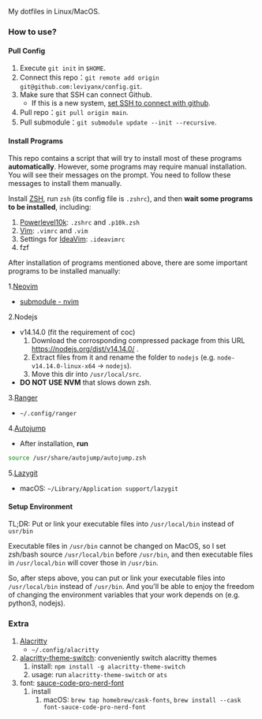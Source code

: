 My dotfiles in Linux/MacOS.

### How to use?

#### Pull Config

1. Execute `git init` in `$HOME`.
2. Connect this repo：`git remote add origin git@github.com:leviyanx/config.git`.
3. Make sure that SSH can connect Github.
   - If this is a new system, [set SSH to connect with github](./set_ssh.md).
4. Pull repo：`git pull origin main`.
5. Pull submodule：`git submodule update --init --recursive`.

#### Install Programs

This repo contains a script that will try to install most of these programs **automatically**. However, some programs may require manual installation. You will see their messages on the prompt. You need to follow these messages to install them manually.

Install [ZSH](https://www.zsh.org/), run `zsh` (its config file is `.zshrc`), and then **wait some programs to be installed**, including:

1. [Powerlevel10k](https://github.com/romkatv/powerlevel10k): `.zshrc` and `.p10k.zsh`
2. [Vim](https://www.vim.org/): `.vimrc` and `.vim`
3. Settings for [IdeaVim](https://plugins.jetbrains.com/plugin/164-ideavim): `.ideavimrc`
4. fzf 

After installation of programs mentioned above, there are some important programs to be installed manually:

1.[Neovim](https://neovim.io/)
- [submodule - nvim](https://github.com/leviyanx/nvim.git)

2.Nodejs 
- v14.14.0 (fit the requirement of coc)
   1. Download the corrosponding compressed package from this URL https://nodejs.org/dist/v14.14.0/ .
   2. Extract files from it and rename the folder to `nodejs` (e.g. `node-v14.14.0-linux-x64` -> `nodejs`).
   3. Move this dir into `/usr/local/src`.
- **DO NOT USE NVM** that slows down zsh.

3.[Ranger](https://github.com/ranger/ranger)
- `~/.config/ranger`

4.[Autojump](https://github.com/wting/autojump)
- After installation, **run** 
```bash
source /usr/share/autojump/autojump.zsh
```

5.[Lazygit](https://github.com/jesseduffield/lazygit)
- macOS: `~/Library/Application support/lazygit`

#### Setup Environment 

TL;DR: Put or link your executable files into `/usr/local/bin` instead of `usr/bin`

Executable files in `/usr/bin` cannot be changed on MacOS, so I set zsh/bash source `/usr/local/bin` before `/usr/bin`, and then executable files in `/usr/local/bin` will cover those in `/usr/bin`.

So, after steps above, you can put or link your executable files into `/usr/local/bin` instead of `/usr/bin`. And you'll be able to enjoy the freedom of changing the environment variables that your work depends on (e.g. python3, nodejs).

### Extra

1. [Alacritty](https://github.com/alacritty/alacritty)
    - `~/.config/alacritty`
2. [alacritty-theme-switch](https://github.com/tichopad/alacritty-theme-switch): conveniently switch alacritty themes
    1. install: `npm install -g alacritty-theme-switch`
    2. usage: run `alacritty-theme-switch` or `ats`
3. font: [ sauce-code-pro-nerd-font ](https://github.com/ryanoasis/nerd-fonts/tree/master/patched-fonts/SourceCodePro)
    1. install
        1. macOS: `brew tap homebrew/cask-fonts`, `brew install --cask font-sauce-code-pro-nerd-font`
